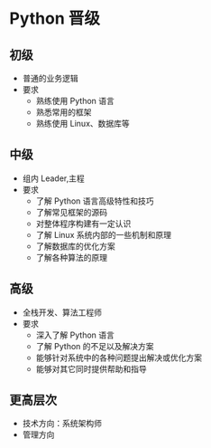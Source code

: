 # Python 晋级

## 初级

- 普通的业务逻辑
- 要求
  - 熟练使用 Python 语言
  - 熟悉常用的框架
  - 熟练使用 Linux、数据库等

## 中级

- 组内 Leader,主程
- 要求
  - 了解 Python 语言高级特性和技巧
  - 了解常见框架的源码
  - 对整体程序构建有一定认识
  - 了解 Linux 系统内部的一些机制和原理
  - 了解数据库的优化方案
  - 了解各种算法的原理

## 高级

- 全栈开发、算法工程师
- 要求
  - 深入了解 Python 语言
  - 了解 Python 的不足以及解决方案
  - 能够针对系统中的各种问题提出解决或优化方案
  - 能够对其它同时提供帮助和指导

## 更高层次

- 技术方向：系统架构师
- 管理方向
